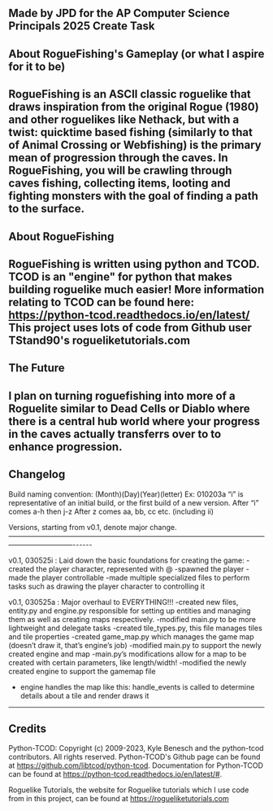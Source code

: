 Made by JPD for the AP Computer Science Principals 2025 Create Task
-------------------------------------------------------------------------------------------------------------------------------------------------------------------------------
About RogueFishing's Gameplay (or what I aspire for it to be)
-------------------------------------------------------------------------------------------------------------------------------------------------------------------------------
RogueFishing is an ASCII classic roguelike that draws inspiration from the original Rogue (1980) and other roguelikes like Nethack, but with a twist: quicktime based fishing (similarly to that of Animal Crossing or Webfishing) is the primary mean of progression through the caves. In RogueFishing, you will be crawling through caves fishing, collecting items, looting and fighting monsters with the goal of finding a path to the surface. 
-------------------------------------------------------------------------------------------------------------------------------------------------------------------------------
About RogueFishing
-------------------------------------------------------------------------------------------------------------------------------------------------------------------------------
RogueFishing is written using python and TCOD.
TCOD is an "engine" for python that makes building roguelike much easier! More information relating to TCOD can be found here: https://python-tcod.readthedocs.io/en/latest/
This project uses lots of code from Github user TStand90's rogueliketutorials.com
-------------------------------------------------------------------------------------------------------------------------------------------------------------------------------
The Future
-------------------------------------------------------------------------------------------------------------------------------------------------------------------------------
I plan on turning roguefishing into more of a Roguelite similar to Dead Cells or Diablo where there is a central hub world where your progress in the caves actually transferrs over to to enhance progression.
-------------------------------------------------------------------------------------------------------------------------------------------------------------------------------
Changelog
-------------------------------------------------------------------------------------------------------------------------------------------------------------------------------
Build naming convention:
(Month)(Day)(Year)(letter)
Ex: 010203a
“i” is representative of an initial build, or the first build of a new version. 
After “i” comes a-h then j-z
After z comes aa, bb, cc etc. (including ii) 

Versions, starting from v0.1, denote major change.
—————————————————————————————————————————————------

v0.1, 030525i :
Laid down the basic foundations for creating the game:
-created the player character, represented with @
-spawned the player
-made the player controllable
-made multiple specialized files to perform tasks such as drawing the player character to controlling it

v0.1, 030525a :
Major overhaul to EVERYTHING!!!
-created new files, entity.py and engine.py responsible for setting up entities and managing them as well as creating maps respectively. 
-modified main.py to be more lightweight and delegate tasks
-created tile_types.py, this file manages tiles and tile properties
-created game_map.py which manages the game map (doesn’t draw it, that’s engine’s job)
-modified main.py to support the newly created engine and map
	-main.py’s modifications allow for a map to be created with certain parameters, like length/width!
-modified the newly created engine to support the gamemap file
- engine handles the map like this: handle_events is called to determine details about a tile and render draws it
-------------------------------------------------------------------------------------------------------------------------------------------------------------------------------
Credits
-------------------------------------------------------------------------------------------------------------------------------------------------------------------------------
Python-TCOD: Copyright (c) 2009-2023, Kyle Benesch and the python-tcod contributors.
All rights reserved. Python-TCOD's Github page can be found at https://github.com/libtcod/python-tcod. Documentation for Python-TCOD can be found at https://python-tcod.readthedocs.io/en/latest/#.

Roguelike Tutorials, the website for Roguelike tutorials which I use code from in this project, can be found at https://rogueliketutorials.com






